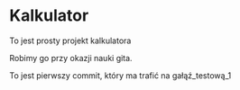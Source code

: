 # Kalkulator

To jest prosty projekt kalkulatora

Robimy go przy okazji nauki gita.

To jest pierwszy commit, który ma trafić na gałąź_testową_1
